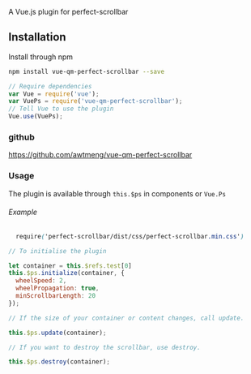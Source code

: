 A Vue.js plugin for perfect-scrollbar

## Installation

Install through npm

``` bash
npm install vue-qm-perfect-scrollbar --save

```

``` javascript
// Require dependencies
var Vue = require('vue');
var VuePs = require('vue-qm-perfect-scrollbar');
// Tell Vue to use the plugin
Vue.use(VuePs);

```

### github
https://github.com/awtmeng/vue-qm-perfect-scrollbar

### Usage
The plugin is available through ```this.$ps``` in components or ```Vue.Ps```

###### Example

``` css
  require('perfect-scrollbar/dist/css/perfect-scrollbar.min.css')

```

``` javascript
// To initialise the plugin

let container = this.$refs.test[0]
this.$ps.initialize(container, {
  wheelSpeed: 2,
  wheelPropagation: true,
  minScrollbarLength: 20
});

// If the size of your container or content changes, call update.

this.$ps.update(container);

// If you want to destroy the scrollbar, use destroy.

this.$ps.destroy(container);


```